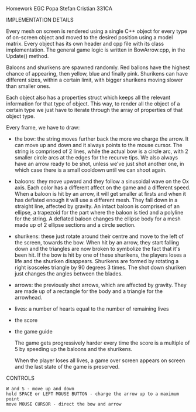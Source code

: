 Homework EGC
Popa Stefan Cristian
331CA

IMPLEMENTATION DETAILS

Every mesh on screen is rendered using a single C++ object for every type
of on-screen object and moved to the desired position using a model matrix.
Every object has its own header and cpp file with its class implementation.
The general game logic is written in BowArrow.cpp, in the Update() method.

Baloons and shurikens are spawned randomly. Red ballons have the highest
chance of appearing, then yellow, blue and finally pink. Shurikens can have
different sizes, within a certain limit, with bigger shurikens moving slower
than smaller ones.

Each object also has a properties struct which keeps all the relevant
information for that type of object. This way, to render all the object of a
certain type we just have to iterate through the array of properties of that
object type.

Every frame, we have to draw:

 - the bow: the string moves further back the more we charge the arrow. It can
move up and down and it always points to the mouse cursor. The string is
comprised of 2 lines, while the actual bow is a circle arc, with 2 smaller 
circle arcs at the edges for the recurve tips. We also always have an arrow
ready to be shot, unless we've just shot another one, in which case there is a
small cooldown until we can shoot again.

 - baloons: they move upward and they follow a sinusoidal wave on the Ox
axis. Each color has a different affect on the game and a different speed.
When a baloon is hit by an arrow, it will get smaller at firsts and when it
has deflated enough it will use a different mesh. They fall down in a straight
line, affected by gravity. An intact baloon is comprised of an ellipse, a
trapezoid for the part where the baloon is tied and a polyline for the string.
A deflated baloon changes the ellipse body for a mesh made up of 2 ellipse
sections and a circle section.

 - shurikens: these just rotate around their centre and move to the left of the
screen, towards the bow. When hit by an arrow, they start falling down and the
triangles are now broken to symbolize the fact that it's been hit. If the bow
is hit by one of these shurikens, the players loses a life and the shuriken
disappears. Shurikens are formed by rotating a right isosceles triangle by 90
degrees 3 times. The shot down shuriken just changes the angles between the
blades.

 - arrows: the previously shot arrows, which are affected by gravity. They are
made up of a rectangle for the body and a triangle for the arrowhead.

 - lives: a number of hearts equal to the number of remaining lives

 - the score

 - the game guide

    The game gets progressively harder every time the score is a multiple of 5
by speeding up the baloons and the shurikens.

    When the player loses all lives, a game over screen appears on screen and
the last state of the game is preserved.


CONTROLS

    W and S - move up and down
    hold SPACE or LEFT MOUSE BUTTON - charge the arrow up to a maximum point
    move MOUSE CURSOR - direct the bow and arrow
